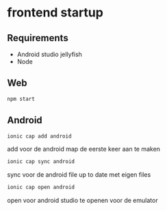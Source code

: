 # frontend startup

## Requirements
- Android studio jellyfish
- Node

## Web
```bash
npm start
```

## Android

```bash
ionic cap add android
```
add voor de android map de eerste keer aan te maken

```bash
ionic cap sync android
```
sync voor de android file up to date met eigen files
```bash
ionic cap open android
```
open voor android studio te openen voor de emulator
